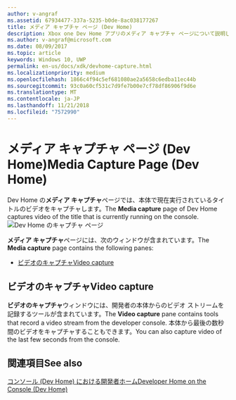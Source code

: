 ```yaml
---
author: v-angraf
ms.assetid: 67934477-337a-5235-b0de-8ac038177267
title: メディア キャプチャ ページ (Dev Home)
description: Xbox one Dev Home アプリのメディア キャプチャ ページについて説明します。
ms.author: v-angraf@microsoft.com
ms.date: 08/09/2017
ms.topic: article
keywords: Windows 10, UWP
permalink: en-us/docs/xdk/devhome-capture.html
ms.localizationpriority: medium
ms.openlocfilehash: 1866c4f94c5ef681080ae2a5658c6edba11ec44b
ms.sourcegitcommit: 93c0a60cf531c7d9fe7b00e7cf78df86906f9d6e
ms.translationtype: MT
ms.contentlocale: ja-JP
ms.lasthandoff: 11/21/2018
ms.locfileid: "7572990"
---
```

# <a name="media-capture-page-dev-home"></a><span data-ttu-id="ee335-104">メディア キャプチャ ページ (Dev Home)</span><span class="sxs-lookup"><span data-stu-id="ee335-104">Media Capture Page (Dev Home)</span></span>
   
  
<span data-ttu-id="ee335-105">Dev Home の**メディア キャプチャ**ページでは、本体で現在実行されているタイトルのビデオをキャプチャします。</span><span class="sxs-lookup"><span data-stu-id="ee335-105">The **Media capture** page of Dev Home captures video of the title that is currently running on the console.</span></span>   
 ![Dev Home のキャプチャ ページ](images/devhome_capture.png)   
  
<span data-ttu-id="ee335-107">**メディア キャプチャ**ページには、次のウィンドウが含まれています。</span><span class="sxs-lookup"><span data-stu-id="ee335-107">The **Media capture** page contains the following panes:</span></span>   
 
   *  [<span data-ttu-id="ee335-108">ビデオのキャプチャ</span><span class="sxs-lookup"><span data-stu-id="ee335-108">Video capture</span></span>](#ID4EHB)  

 
<a id="ID4EHB"></a>

   

## <a name="video-capture"></a><span data-ttu-id="ee335-109">ビデオのキャプチャ</span><span class="sxs-lookup"><span data-stu-id="ee335-109">Video capture</span></span>  
   
  
<span data-ttu-id="ee335-110">**ビデオのキャプチャ**ウィンドウには、開発者の本体からのビデオ ストリームを記録するツールが含まれています。</span><span class="sxs-lookup"><span data-stu-id="ee335-110">The **Video capture** pane contains tools that record a video stream from the developer console.</span></span> <span data-ttu-id="ee335-111">本体から最後の数秒間のビデオをキャプチャすることもできます。</span><span class="sxs-lookup"><span data-stu-id="ee335-111">You can also capture video of the last few seconds from the console.</span></span>   
  
<a id="ID4ERB"></a>

   

## <a name="see-also"></a><span data-ttu-id="ee335-112">関連項目</span><span class="sxs-lookup"><span data-stu-id="ee335-112">See also</span></span>  
 [<span data-ttu-id="ee335-113">コンソール (Dev Home) における開発者ホーム</span><span class="sxs-lookup"><span data-stu-id="ee335-113">Developer Home on the Console (Dev Home)</span></span>](dev-home.md)

  